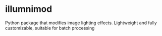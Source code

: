 # illumnimod
Python package that modifies image lighting effects. Lightweight and fully customizable, suitable for batch processing
